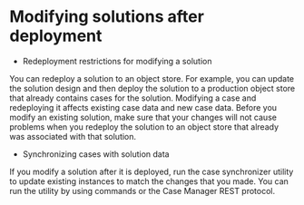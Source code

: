 # Modifying solutions after deployment

- Redeployment restrictions for modifying a solution

You can redeploy a solution to an object store. For example, you can update the solution design and then deploy the solution to a production object store that already contains cases for the solution. Modifying a case and redeploying it affects existing case data and new case data. Before you modify an existing solution, make sure that your changes will not cause problems when you redeploy the solution to an object store that already was associated with that solution.
- Synchronizing cases with solution data

If you modify a solution after it is deployed, run the case synchronizer utility to update existing instances to match the changes that you made. You can run the utility by using commands or the Case Manager REST protocol.